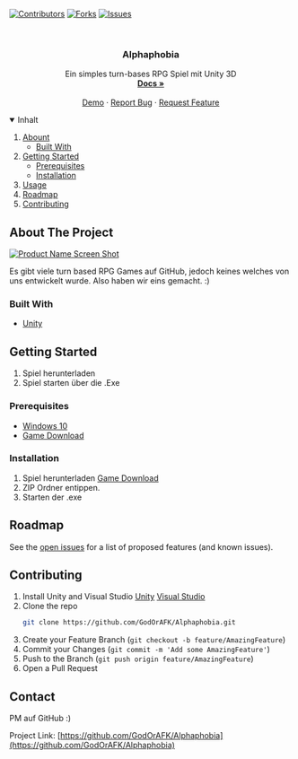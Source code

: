 [![Contributors][contributors-shield]][contributors-url]
[![Forks][forks-shield]][forks-url]
[![Issues][issues-shield]][issues-url]

<!-- PROJECT LOGO -->
<br />
<p align="center">
    <h3 align="center">Alphaphobia</h3>

  <p align="center">
    Ein simples turn-bases RPG Spiel mit Unity 3D
    <br />
    <a href="https://github.com/GodOrAFK/Alphaphobia/"><strong>Docs »</strong></a>
    <br />
    <br />
    <a href="https://github.com/GodOrAFK/Alphaphobia/releases">Demo</a>
    ·
    <a href="https://github.com/GodOrAFK/Alphaphobia/issues">Report Bug</a>
    ·
    <a href="https://github.com/GodOrAFK/Alphaphobia/issues">Request Feature</a>
  </p>
</p>



<!-- TABLE OF CONTENTS -->
<details open="open">
  <summary>Inhalt</summary>
  <ol>
    <li>
      <a href="#about-the-project">Abount</a>
      <ul>
        <li><a href="#built-with">Built With</a></li>
      </ul>
    </li>
    <li>
      <a href="#getting-started">Getting Started</a>
      <ul>
        <li><a href="#prerequisites">Prerequisites</a></li>
        <li><a href="#installation">Installation</a></li>
      </ul>
    </li>
    <li><a href="#usage">Usage</a></li>
    <li><a href="#roadmap">Roadmap</a></li>
    <li><a href="#contributing">Contributing</a></li>
  </ol>
</details>



<!-- ABOUT THE PROJECT -->
## About The Project

[![Product Name Screen Shot][product-screenshot]](https://example.com)

Es gibt viele turn based RPG Games auf GitHub, jedoch keines welches von uns entwickelt wurde. Also haben wir eins gemacht. :)

### Built With

* [Unity](https://unity.com/de)

<!-- GETTING STARTED -->
## Getting Started

1. Spiel herunterladen
2. Spiel starten über die .Exe

### Prerequisites

* [Windows 10](https://www.microsoft.com/de-de/software-download/windows10)
* [Game Download](https://developer.cloud.unity3d.com/share/share.html?shareId=-k7UmoJX5L)

### Installation

1. Spiel herunterladen [Game Download](https://developer.cloud.unity3d.com/share/share.html?shareId=-k7UmoJX5L)
2. ZIP Ordner entippen.
3. Starten der .exe

<!-- ROADMAP -->
## Roadmap

See the [open issues](https://github.com/GodOrAFK/Alphaphobia/issues) for a list of proposed features (and known issues).


<!-- CONTRIBUTING -->
## Contributing

1. Install Unity and Visual Studio [Unity](https://unity3d.com/de/get-unity/download) [Visual Studio](https://visualstudio.microsoft.com/de/downloads/)
2. Clone the repo
   ```sh
   git clone https://github.com/GodOrAFK/Alphaphobia.git
   ```
3. Create your Feature Branch (`git checkout -b feature/AmazingFeature`)
4. Commit your Changes (`git commit -m 'Add some AmazingFeature'`)
5. Push to the Branch (`git push origin feature/AmazingFeature`)
6. Open a Pull Request


<!-- CONTACT -->
## Contact

PM auf GitHub :)

Project Link: [https://github.com/GodOrAFK/Alphaphobia](https://github.com/GodOrAFK/Alphaphobia)


<!-- MARKDOWN LINKS & IMAGES -->
<!-- https://www.markdownguide.org/basic-syntax/#reference-style-links -->
[contributors-shield]: https://img.shields.io/github/contributors/GodOrAFK/Alphaphobia.svg?style=for-the-badge
[contributors-url]: https://github.com/GodOrAFK/Alphaphobia/graphs/contributors
[forks-shield]: https://img.shields.io/github/forks/GodOrAFK/Alphaphobia.svg?style=for-the-badge
[forks-url]: https://github.com/GodOrAFK/Alphaphobia/network/members
[issues-shield]: https://img.shields.io/github/issues/GodOrAFK/Alphaphobia.svg?style=for-the-badge
[issues-url]: https://github.com/GodOrAFK/Alphaphobia/issues
[product-screenshot]: images/screenshot.png
